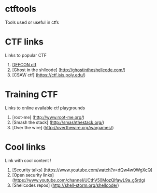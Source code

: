 # ctftools
Tools used or useful in ctfs
# CTF links
Links to popular CTF

1. [DEFCON ctf](https://legitbs.net/)
2. [Ghost in the shllcode] (http://ghostintheshellcode.com/)
3. [CSAW ctf] (https://ctf.isis.poly.edu/)

# Training CTF
Links to online available ctf playgrounds

1. [root-me] (http://www.root-me.org/)
2. [Smash the stack] (http://smashthestack.org/)
3. [Over the wire] (http://overthewire.org/wargames/)

# Cool links
Link with cool content !

1. [Security talks] (https://www.youtube.com/watch?v=dQw4w9WgXcQ)
2. [Open security links] (https://www.youtube.com/channel/UCthV50MozQIfawL9a_g5rdg)
3. [Shellcodes repos] (http://shell-storm.org/shellcode/)
